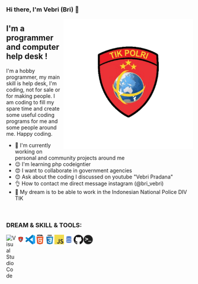 ### Hi there, I'm Vebri (Bri) 👋

<img
  align="right"
  alt="GIF"
  src="https://raw.githubusercontent.com/VebriCoders/VebriCoders/main/tik-unscreen.gif?raw=true"
  width="350"
  height="350"
/>

## I'm a programmer and computer help desk ! 

I'm a hobby programmer, my main skill is help desk, I'm coding, not for sale or for making people. 
I am coding to fill my spare time and create some useful coding programs for me and some people around me. 
Happy coding.

- 🌝 I'm currently working on personal and community projects around me
- 😉 I'm learning php codeigntier
- 😍 I want to collaborate in government agencies
- 😊 Ask about the coding I discussed on youtube "Vebri Pradana"
- 👌 How to contact me direct message instagram (@bri_vebri)
- 💫 My dream is to be able to work in the Indonesian National Police DIV TIK

<br />

### DREAM & SKILL & TOOLS:


<img
  align="left"
  alt="Visual Studio Code"
  width="26px"
  src="https://polri.go.id/webpolri/assets/img/others/logo-polri.png"
/>
<img
  align="left"
  alt="Polri"
  width="26px"
  src="https://raw.githubusercontent.com/VebriCoders/VebriCoders/main/tik-unscreen.gif?raw=true"
/>
<img
  align="left"
  alt="Polri"
  width="26px"
  src="https://raw.githubusercontent.com/github/explore/80688e429a7d4ef2fca1e82350fe8e3517d3494d/topics/visual-studio-code/visual-studio-code.png"
/>
<img
  align="left"
  alt="HTML5"
  width="26px"
  src="https://raw.githubusercontent.com/github/explore/80688e429a7d4ef2fca1e82350fe8e3517d3494d/topics/html/html.png"
/>
<img
  align="left"
  alt="CSS3"
  width="26px"
  src="https://raw.githubusercontent.com/github/explore/80688e429a7d4ef2fca1e82350fe8e3517d3494d/topics/css/css.png"
/>
<img
  align="left"
  alt="JavaScript"
  width="26px"
  src="https://raw.githubusercontent.com/github/explore/80688e429a7d4ef2fca1e82350fe8e3517d3494d/topics/javascript/javascript.png"
/>
<img
  align="left"
  alt="SQL"
  width="26px"
  src="https://raw.githubusercontent.com/github/explore/80688e429a7d4ef2fca1e82350fe8e3517d3494d/topics/sql/sql.png"
/>
<img
  align="left"
  alt="GitHub"
  width="26px"
  src="https://raw.githubusercontent.com/github/explore/78df643247d429f6cc873026c0622819ad797942/topics/github/github.png"
/>
<img
  align="left"
  alt="Terminal"
  width="26px"
  src="https://raw.githubusercontent.com/github/explore/80688e429a7d4ef2fca1e82350fe8e3517d3494d/topics/terminal/terminal.png"
/>
<br />
<br />
